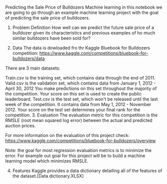 Predicting the Sale Price of Bulldozers Machine learning
in this notebook we are going to go through an example machine learning project with the goal of predicting the sale price of bulldozers.

1. Problem Definition
How well can we predict the future sale price of a bulldozer given its characteristics and previous examples of ho much similar bulldozers have been sold for?

2. Data
The data is dowloaded fro thr Kaggle Bluebook for Bulldozers competition: https://www.kaggle.com/competitions/bluebook-for-bulldozers/data

There are 3 main datasets:

Train.csv is the training set, which contains data through the end of 2011.
Valid.csv is the validation set, which contains data from January 1, 2012 - April 30, 2012 You make predictions on this set throughout the majority of the competition. Your score on this set is used to create the public leaderboard.
Test.csv is the test set, which won't be released until the last week of the competition. It contains data from May 1, 2012 - November 2012. Your score on the test set determines your final rank for the competition.
3. Evaluation
The evaluation metric for this competition is the RMSLE (root mean squared log error) between the actual and predicted auction prices.

For more information on the evaluation of this project check: https://www.kaggle.com/competitions/bluebook-for-bulldozers/overview

Note: the goal for most regression evaluation metrics is to minimize the error. For example out goal for this project will be to build a machine learning model which minimizes RMSLE.

4. Features
Kaggle provides a data dictionary detailing all of the features of the dataset.[Data dictionary.XLSX]
